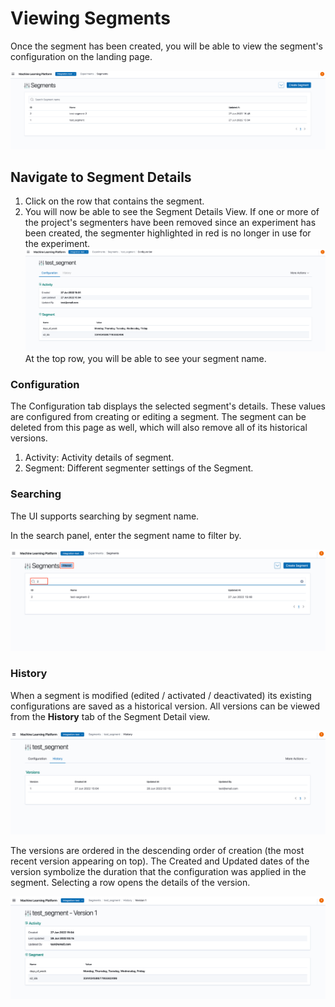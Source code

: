 # Viewing Segments

Once the segment has been created, you will be able to view the segment's configuration on the landing page.

![View Segment](../assets/13_view_segment_landing.png)

## Navigate to Segment Details

1. Click on the row that contains the segment.
2. You will now be able to see the Segment Details View. If one or more of the project's segmenters have been removed since an experiment has been created, the segmenter highlighted in red is no longer in use for the experiment.
![View Segment Details](../assets/13_view_segment_detail.png)
At the top row, you will be able to see your segment name.

### Configuration

The Configuration tab displays the selected segment's details. These values are configured from creating or editing a segment. The segment can be deleted from this page as well, which will also remove all of its historical versions.

1. Activity: Activity details of segment.
2. Segment: Different segmenter settings of the Segment.

### Searching

The UI supports searching by segment name.

In the search panel, enter the segment name to filter by.

![View Segment Search](../assets/13_view_segment_search_filter.png)

### History

When a segment is modified (edited / activated / deactivated) its existing configurations are saved as a historical version. All versions can be viewed from the **History** tab of the Segment Detail view.

![View Segment History](../assets/13_view_segment_history.png)

The versions are ordered in the descending order of creation (the most recent version appearing on top). The Created and Updated dates of the version symbolize the duration that the configuration was applied in the segment. Selecting a row opens the details of the version.

![View Segment History](../assets/13_view_segment_historical_version.png)
